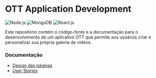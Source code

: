 # OTT Application Development

![Node.js](https://img.shields.io/badge/Node.js-339933?logo=nodedotjs&logoColor=white) ![MongoDB](https://img.shields.io/badge/MongoDB-47A248?logo=mongodb&logoColor=white) ![React.js](https://img.shields.io/badge/React.js-61DAFB?logo=react&logoColor=white)

Este repositório contém o código-fonte e a documentação para o desenvolvimento de um aplicativo OTT que permite aos usuários criar e personalizar sua própria galeria de vídeos.

### Documentação

- [Design das páginas](docs/desing.md)
- [User Stories](docs/user_stories.md)